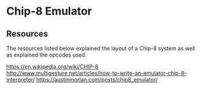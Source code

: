 # Chip-8 Emulator

## Resources

The resources listed below explained the layout of a Chip-8 system as well as explained the opcodes used.

https://en.wikipedia.org/wiki/CHIP-8
http://www.multigesture.net/articles/how-to-write-an-emulator-chip-8-interpreter/
https://austinmorlan.com/posts/chip8_emulator/